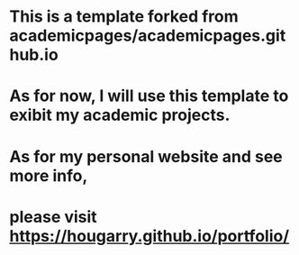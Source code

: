 # This is a template forked from academicpages/academicpages.github.io

# As for now, I will use this template to exibit my academic projects.

# As for my personal website and see more info, 

# please visit https://hougarry.github.io/portfolio/





